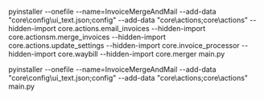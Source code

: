 pyinstaller --onefile --name=InvoiceMergeAndMail --add-data "core\\config\\ui_text.json;config" --add-data "core\\actions;core\\actions" --hidden-import core.actions.email_invoices  --hidden-import core.actionsm.merge_invoices --hidden-import core.actions.update_settings --hidden-import core.invoice_processor --hidden-import core.waybill --hidden-import core.merger main.py

pyinstaller --onefile --name=InvoiceMergeAndMail --add-data "core\\config\\ui_text.json;config" --add-data "core\\actions;core\\actions" main.py
